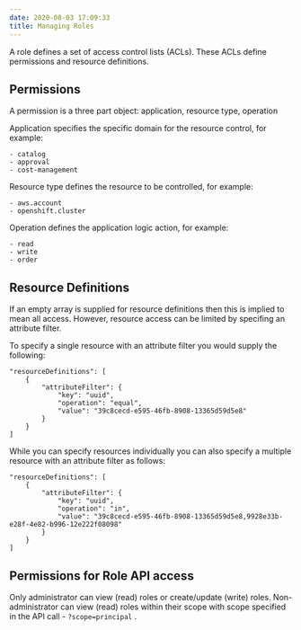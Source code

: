 ```yaml
---
date: 2020-08-03 17:09:33
title: Managing Roles
---
```


A role defines a set of access control lists (ACLs). These ACLs define
permissions and resource definitions.

## Permissions

A permission is a three part object: application, resource type,
operation

Application specifies the specific domain for the resource control, for
example:

    - catalog
    - approval
    - cost-management

Resource type defines the resource to be controlled, for example:

    - aws.account
    - openshift.cluster

Operation defines the application logic action, for example:

    - read
    - write
    - order

## Resource Definitions

If an empty array is supplied for resource definitions then this is
implied to mean all access. However, resource access can be limited by
specifing an attribute filter.

To specify a single resource with an attribute filter you would supply
the following:

    "resourceDefinitions": [
        {
            "attributeFilter": {
                "key": "uuid",
                "operation": "equal",
                "value": "39c8cecd-e595-46fb-8908-13365d59d5e8"
            }
        }
    ]

While you can specify resources individually you can also specify a
multiple resource with an attribute filter as follows:

    "resourceDefinitions": [
        {
            "attributeFilter": {
                "key": "uuid",
                "operation": "in",
                "value": "39c8cecd-e595-46fb-8908-13365d59d5e8,9928e33b-e28f-4e82-b996-12e222f08098"
            }
        }
    ]

## Permissions for Role API access

Only administrator can view (read) roles or create/update (write) roles.
Non-administrator can view (read) roles within their scope with scope
specified in the API call - ` ?scope=principal ` .